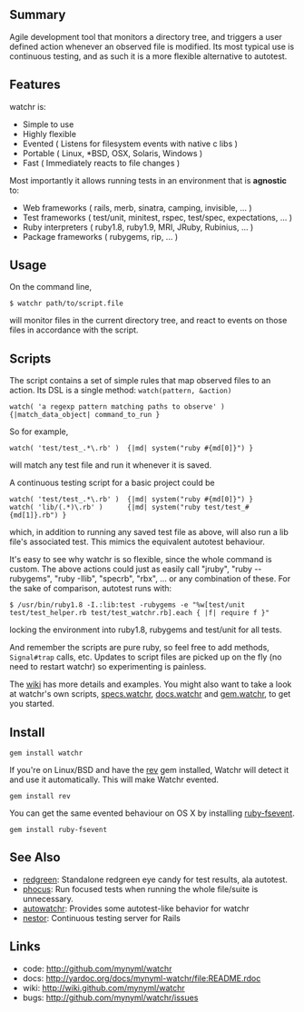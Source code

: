 Summary
-------

Agile development tool that monitors a directory tree, and triggers a user
defined action whenever an observed file is modified. Its most typical use is
continuous testing, and as such it is a more flexible alternative to autotest.

Features
--------

watchr is:

* Simple to use
* Highly flexible
* Evented               ( Listens for filesystem events with native c libs )
* Portable              ( Linux, \*BSD, OSX, Solaris, Windows )
* Fast                  ( Immediately reacts to file changes )

Most importantly it allows running tests in an environment that is **agnostic** to:

* Web frameworks        ( rails, merb, sinatra, camping, invisible, ... )
* Test frameworks       ( test/unit, minitest, rspec, test/spec, expectations, ... )
* Ruby interpreters     ( ruby1.8, ruby1.9, MRI, JRuby, Rubinius, ... )
* Package frameworks    ( rubygems, rip, ... )

Usage
-----

On the command line,

    $ watchr path/to/script.file

will monitor files in the current directory tree, and react to events on those
files in accordance with the script.

Scripts
-------

The script contains a set of simple rules that map observed files to an action.
Its DSL is a single method: `watch(pattern, &action)`

    watch( 'a regexp pattern matching paths to observe' )  {|match_data_object| command_to_run }

So for example,

    watch( 'test/test_.*\.rb' )  {|md| system("ruby #{md[0]}") }

will match any test file and run it whenever it is saved.

A continuous testing script for a basic project could be

    watch( 'test/test_.*\.rb' )  {|md| system("ruby #{md[0]}") }
    watch( 'lib/(.*)\.rb' )      {|md| system("ruby test/test_#{md[1]}.rb") }

which, in addition to running any saved test file as above, will also run a
lib file's associated test. This mimics the equivalent autotest behaviour.

It's easy to see why watchr is so flexible, since the whole command is custom.
The above actions could just as easily call "jruby", "ruby --rubygems", "ruby
-Ilib", "specrb", "rbx", ... or any combination of these. For the sake of
comparison, autotest runs with:

    $ /usr/bin/ruby1.8 -I.:lib:test -rubygems -e "%w[test/unit test/test_helper.rb test/test_watchr.rb].each { |f| require f }"

locking the environment into ruby1.8, rubygems and test/unit for all tests.

And remember the scripts are pure ruby, so feel free to add methods,
`Signal#trap` calls, etc. Updates to script files are picked up on the fly (no
need to restart watchr) so experimenting is painless.

The [wiki][5] has more details and examples.  You might also want to take a
look at watchr's own scripts, [specs.watchr][1], [docs.watchr][2] and
[gem.watchr][3], to get you started.

Install
-------

    gem install watchr

If you're on Linux/BSD and have the [rev][4] gem installed, Watchr will detect
it and use it automatically. This will make Watchr evented.

    gem install rev

You can get the same evented behaviour on OS X by installing
[ruby-fsevent][10].

    gem install ruby-fsevent

See Also
--------

* [redgreen][6]:   Standalone redgreen eye candy for test results, ala autotest.
* [phocus][7]:     Run focused tests when running the whole file/suite is unnecessary.
* [autowatchr][8]: Provides some autotest-like behavior for watchr
* [nestor][9]:     Continuous testing server for Rails

Links
-----

* code:  <http://github.com/mynyml/watchr>
* docs:  <http://yardoc.org/docs/mynyml-watchr/file:README.rdoc>
* wiki:  <http://wiki.github.com/mynyml/watchr>
* bugs:  <http://github.com/mynyml/watchr/issues>




[1]:  http://github.com/mynyml/watchr/blob/master/specs.watchr
[2]:  http://github.com/mynyml/watchr/blob/master/docs.watchr
[3]:  http://github.com/mynyml/watchr/blob/master/gem.watchr
[4]:  http://github.com/tarcieri/rev/
[5]:  http://wiki.github.com/mynyml/watchr
[6]:  http://github.com/mynyml/redgreen
[7]:  http://github.com/mynyml/phocus
[8]:  http://github.com/viking/autowatchr
[9]:  http://github.com/francois/nestor
[10]: http://github.com/sandro/ruby-fsevent


